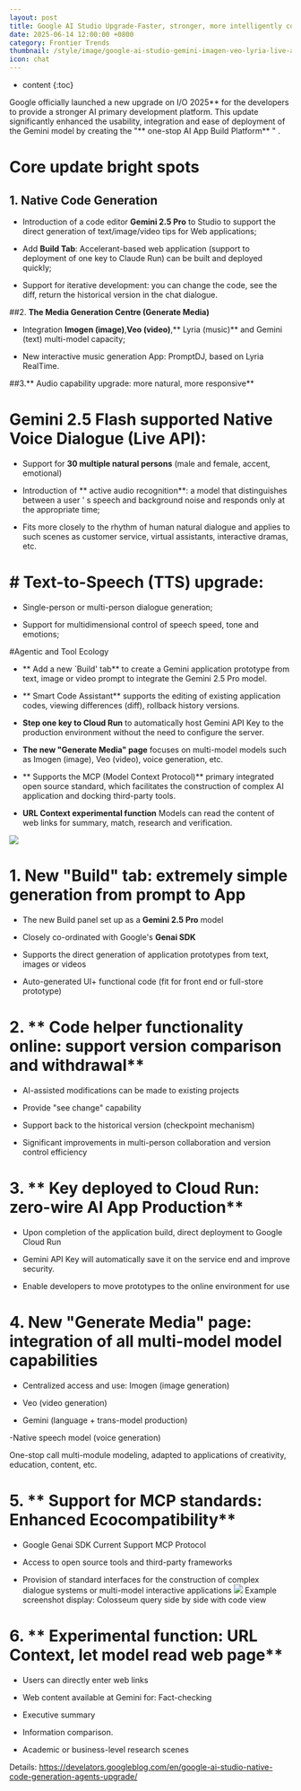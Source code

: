 ```yaml
---
layout: post
title: Google AI Studio Upgrade-Faster, stronger, more intelligently constructed Gemini applications integrated Imagen, Veo, Lyria, etc. support Live API
date: 2025-06-14 12:00:00 +0800
category: Frontier Trends
thumbnail: /style/image/google-ai-studio-gemini-imagen-veo-lyria-live-api_1.jpg
icon: chat
---
```

* content
{:toc}

Google officially launched a new upgrade on I/O 2025** for the developers to provide a stronger AI primary development platform. This update significantly enhanced the usability, integration and ease of deployment of the Gemini model by creating the "** one-stop AI App Build Platform** " .

# Core update bright spots

## 1. **Native Code Generation**

- Introduction of a code editor **Gemini 2.5 Pro** to Studio to support the direct generation of text/image/video tips for Web applications;

- Add **Build Tab**: Accelerant-based web application (support to deployment of one key to Claude Run) can be built and deployed quickly;

- Support for iterative development: you can change the code, see the diff, return the historical version in the chat dialogue.

##2. **The Media Generation Centre (Generate Media)**

- Integration **Imogen (image)**,**Veo (video)**,** Lyria (music)** and Gemini (text) multi-model capacity;

- New interactive music generation App: PromptDJ, based on Lyria RealTime.

##3.** Audio capability upgrade: more natural, more responsive**

# Gemini 2.5 Flash supported Native Voice Dialogue (Live API):

- Support for **30 multiple natural persons** (male and female, accent, emotional)

- Introduction of ** active audio recognition**: a model that distinguishes between a user ' s speech and background noise and responds only at the appropriate time;

- Fits more closely to the rhythm of human natural dialogue and applies to such scenes as customer service, virtual assistants, interactive dramas, etc.


# #  Text-to-Speech (TTS) upgrade:

- Single-person or multi-person dialogue generation;

- Support for multidimensional control of speech speed, tone and emotions;


#Agentic and Tool Ecology

- ** Add a new `Build' tab** to create a Gemini application prototype from text, image or video prompt to integrate the Gemini 2.5 Pro model.

- ** Smart Code Assistant** supports the editing of existing application codes, viewing differences (diff), rollback history versions.

- **Step one key to Cloud Run** to automatically host Gemini API Key to the production environment without the need to configure the server.

- **The new "Generate Media" page** focuses on multi-model models such as Imogen (image), Veo (video), voice generation, etc.

- ** Supports the MCP (Model Context Protocol)** primary integrated open source standard, which facilitates the construction of complex AI application and docking third-party tools.

- **URL Context experimental function** Models can read the content of web links for summary, match, research and verification.

![](https://assets-v2.circle.so/7h2iek5iq7e3bb4vqubbq5pc1fsp)
# 1. **New "Build" tab: extremely simple generation from prompt to App**

- The new Build panel set up as a **Gemini 2.5 Pro** model

- Closely co-ordinated with Google's **Genai SDK**

- Supports the direct generation of application prototypes from text, images or videos

- Auto-generated UI+ functional code (fit for front end or full-store prototype)


#  2. ** Code helper functionality online: support version comparison and withdrawal**

- AI-assisted modifications can be made to existing projects

- Provide "see change" capability

- Support back to the historical version (checkpoint mechanism)

- Significant improvements in multi-person collaboration and version control efficiency


#  3. ** Key deployed to Cloud Run: zero-wire AI App Production**

- Upon completion of the application build, direct deployment to Google Cloud Run

- Gemini API Key will automatically save it on the service end and improve security.

- Enable developers to move prototypes to the online environment for use


#  4. **New "Generate Media" page: integration of all multi-model model capabilities**

- Centralized access and use:
Imogen (image generation)

- Veo (video generation)

- Gemini (language + trans-model production)

-Native speech model (voice generation)

One-stop call multi-module modeling, adapted to applications of creativity, education, content, etc.

#  5. ** Support for MCP standards: Enhanced Ecocompatibility**

- Google Genai SDK Current Support MCP Protocol

- Access to open source tools and third-party frameworks

- Provision of standard interfaces for the construction of complex dialogue systems or multi-model interactive applications
![](https://assets-v2.circle.so/lkl85uvcozqx72jom8h20w3l4vql)
Example screenshot display: Colosseum query side by side with code view

# 6. ** Experimental function: URL Context, let model read web page**

- Users can directly enter web links

- Web content available at Gemini for:
Fact-checking

- Executive summary

- Information comparison.

- Academic or business-level research scenes

Details: https://develators.googleblog.com/en/google-ai-studio-native-code-generation-agents-upgrade/

